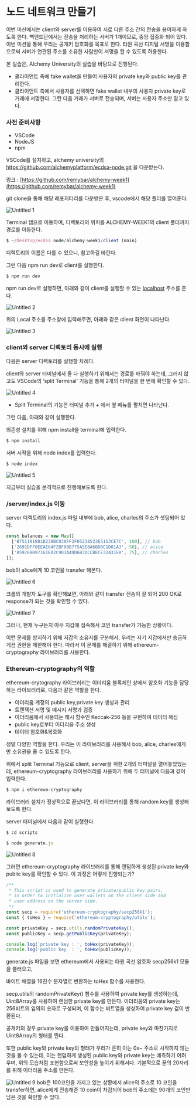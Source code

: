 # 노드 네트워크 만들기

이번 미션에서는 client와 server를 이용하여 서로 다른 주소 간의 전송을 용이하게 하도록 한다.
백엔드단에서는 전송을 처리하는 서버가 1개이므로, 중앙 집중화 되어 있다. 이번 미션을 통해 우리는 공개키 암호화를 목표로 한다. 타원 곡선 디지털 서명을 이용함으로써 서버가 연관된 주소를 소유한 사람만이 서명을 할 수 있도록 허용한다.

본 실습은, Alchemy University의 실습을 바탕으로 진행된다.

- 클라이언트 측에 fake wallet을 만들어 사용자의 private key와 public key를 관리한다.
- 클라이언트 측에서 사용자를 선택하면 fake wallet 내부의 사용자 private key로 거래에 서명한다. 그런 다음 거래가 서버로 전송되며, 서버는 사용자 주소만 알고 있다.

### 사전 준비사항

- VSCode
- NodeJS
- npm

VSCode를 설치하고, alchemy university의 https://github.com/alchemyplatform/ecdsa-node.git 을 다운받는다.

링크 : [https://github.com/remybar/alchemy-week1](https://github.com/remybar/alchemy-week1)

git clone을 통해 해당 레포지터리를 다운받은 후, vscode에서 해당 폴더를 열어준다.

![Untitled 1](https://github.com/user-attachments/assets/2673d1d2-36d1-471d-9719-097837e3f12b)

Terminal 탭으로 이동하여, 디렉토리의 위치를 ALCHEMY-WEEK1의 client 폴더까지 경로를 이동한다.

```jsx
$ ~/Desktop/ecdsa node/alchemy-week1/client (main)
```

디렉토리의 이름은 다를 수 있으니, 참고하길 바란다.

그런 다음 npm run dev로 client를 실행한다.

```jsx
$ npm run dev
```

npm run dev로 실행하면, 아래와 같이 client를 실행할 수 있는 [localhost](http://localhost) 주소를 준다.

![Untitled 2](https://github.com/user-attachments/assets/568af2d8-6fb1-4025-b8c8-26f69264439a)

위의 Local 주소를 주소창에 입력해주면, 아래와 같은 client 화면이 나타난다.

![Untitled 3](https://github.com/user-attachments/assets/c864fa39-eb74-49d6-a58d-9f64b7166423)

### client와 server 디렉토리 동시에 실행

다음은 server 디렉토리를 실행할 차례다.

client와 server 터미널에서 둘 다 실행하기 위해서는 경로를 바꿔야 하는데, 그러지 않고도 VSCode의 ‘split Terminal’ 기능을 통해 2개의 터미널을 한 번에 확인할 수 있다.

![Untitled 4](https://github.com/user-attachments/assets/2dcb0baa-9263-4ab0-85b2-a0a0672314a4)

- Split Terminal의 기능은 터미널 추가 + 에서 옆 메뉴를 펼치면 나타난다.

그런 다음, 아래와 같이 실행한다.

의존성 설치를 위해 npm install을 terminal에 입력한다.

```jsx
$ npm install
```

서버 시작을 위해 node index를 입력한다.

```jsx
$ node index
```

![Untitled 5](https://github.com/user-attachments/assets/8719b400-ccb9-46ee-b135-685402bef1ac)

지금부터 실습을 본격적으로 진행해보도록 한다.

### /server/index.js 이동

server 디렉토리의 index.js 파일 내부에 bob, alice, charles의 주소가 셋팅되어 있다.

```jsx
const balances = new Map([
  ['B751181881B238BC03AFF2F05238523E5153CE7C', 100], // bob
  ['2691DFF0EEAE64F2BF99B775A5E8A6BD0C1D01A3', 50], // alice
  ['859769B97161E02C983A49D6B3DCCBECE32431E8', 75], // charles
]);
```

bob이 alice에게 10 코인을 transfer 해본다.

![Untitled 6](https://github.com/user-attachments/assets/1da2ec7a-9748-42ea-8b6c-fe29f4d62de5)

크롬의 개발자 도구를 확인해보면, 아래와 같이 transfer 전송이 잘 되어 200 OK로 response가 되는 것을 확인할 수 있다.

![Untitled 7](https://github.com/user-attachments/assets/74365d08-3c65-4bad-bf32-95d01afec5d7)

그러나, 현재 누구든지 아무 지갑에 접속해서 코인 transfer가 가능한 상황이다.

이런 문제를 방지하기 위해 지갑의 소유자를 구분해서, 우리는 자기 지갑에서만 송금하게끔 권한을 제한해야 한다.
따라서 이 문제를 해결하기 위해 ethereum-cryptography 라이브러리를 사용한다.

### Ethereum-cryptography의 역할

ethereum-crytography 라이브러리는 이더리움 블록체인 상에서 암호화 기능을 담당하는 라이브러리로, 다음과 같은 역할을 한다.

- 이더리움 계정의 public key,private key 생성과 관리
- 트랜잭션 서명 및 메시지 서명과 검증
- 이더리움에서 사용되는 해시 함수인 Keccak-256 등을 구현하여 데이터 해싱
- public key로부터 이더리움 주소 생성
- 데이터 암호화&복호화

정말 다양한 역할을 한다. 우리는 이 라이브러리를 사용해서 bob, alice, charles에게만 소유권을 줄 수 있도록 한다.

위에서 split Terminal 기능으로 client, server을 위한 2개의 터미널을 열어놓았었는데, ethereum-cryptography 라이브러리를 사용하기 위해 두 터미널에 다음과 같이 입력한다.

```jsx
$ npm i ethereum-cryptography
```

라이브러리 설치가 정상적으로 끝났다면, 이 라이브러리를 통해 random key를 생성해보도록 한다.

server 터미널에서 다음과 같이 실행한다.

```jsx
$ cd scripts
```

```jsx
$ node generate.js
```

![Untitled 8](https://github.com/user-attachments/assets/2f0ec8cf-10f5-42a5-8799-eb8224ca0bd3)

그러면 ethereum-cryptography 라이브러리를 통해 랜덤하게 생성된 private key와 public key를 확인할 수 있다.
이 과정은 어떻게 진행되는가?

```jsx
/**
 * This script is used to generate private/public key pairs,
 * in order to initialize user wallets on the client side and
 * user address on the server side.
 */
const secp = require('ethereum-cryptography/secp256k1');
const { toHex } = require('ethereum-cryptography/utils');

const privateKey = secp.utils.randomPrivateKey();
const publicKey = secp.getPublicKey(privateKey);

console.log('private key : ', toHex(privateKey));
console.log('public key  : ', toHex(publicKey));
```

generate.js 파일을 보면 ethereum에서 사용되는 타원 곡선 암호화 secp256k1 모듈을 불러오고,

바이트 배열을 16진수 문자열로 변환하는 toHex 함수를 사용한다.

secp.utils의 randomPrivateKey() 함수를 사용하여 private key를 생성하는데, Uint8Array를 사용하여 랜덤한 private key를 만든다.
이더리움의 private key는 256비트의 임의의 숫자로 구성되며, 이 함수는 비트열을 생성하여 private key 값이 반환된다.

공개키의 경우 private key를 이용하여 만들어지는데, private key와 마찬가지로 Uint8Array의 형태를 띈다.

또한 public key와 private key의 형태가 우리가 흔히 아는 0x~ 주소로 시작하지 않는 것을 볼 수 있는데, 이는 랜덤하게 생성된 public key와 private key는 예측하기 어려우며, 위의 모습처럼 표현함으로써 보안성을 높이기 위해서다. 기본적으로 끝의 20자리를 취해 이더리움 주소를 만든다.

![Untitled 9](https://github.com/user-attachments/assets/8bc6abb8-1276-4b29-b9ca-83e5cfa6c9ed)
bob은 100코인을 가지고 있는 상황에서 alice의 주소로 10 코인을 transfer하면,
alice에게 전송해준 10 coin이 차감되어 bob의 주소에는 90개의 코인만 남은 것을 확인할 수 있다.
